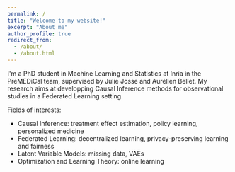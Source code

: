 ```yaml
---
permalink: /
title: "Welcome to my website!"
excerpt: "About me"
author_profile: true
redirect_from: 
  - /about/
  - /about.html
---
```


I'm a PhD student in Machine Learning and Statistics at Inria in the PreMEDiCal team, supervised by Julie Josse and Aurélien Bellet. My research aims at developping Causal Inference methods for observational studies in a Federated Learning setting. 

Fields of interests:
  * Causal Inference: treatment effect estimation, policy learning, personalized medicine
  * Federated Learning: decentralized learning, privacy-preserving learning and fairness
  * Latent Variable Models: missing data, VAEs
  * Optimization and Learning Theory: online learning